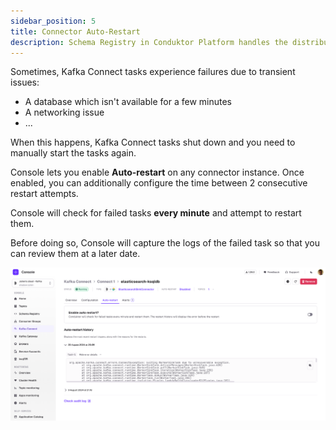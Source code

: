 ```yaml
---
sidebar_position: 5
title: Connector Auto-Restart
description: Schema Registry in Conduktor Platform handles the distribution and synchronization of schemas to the producer and consumer for Kafka.
---
```


Sometimes, Kafka Connect tasks experience failures due to transient issues:
- A database which isn't available for a few minutes
- A networking issue
- ...

When this happens, Kafka Connect tasks shut down and you need to manually start the tasks again.

Console lets you enable **Auto-restart** on any connector instance. Once enabled, you can additionally configure the time between 2 consecutive restart attempts.

Console will check for failed tasks **every minute** and attempt to restart them.

Before doing so, Console will capture the logs of the failed task so that you can review them at a later date.


![Kafka Connect auto-restart](../img/connector-details-autorestart.png)

